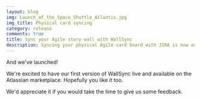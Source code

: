 ```yaml
---
layout: blog
img: Launch_of_the_Space_Shuttle_Atlantis.jpg
img_title: Physical card syncing
category: release
comments: true
title: Sync your Agile story wall with WallSync
description: Syncing your physical Agile card board with JIRA is now available with WallSync
---
```


And we've launched!

We're excited to have our first version of WallSync live and available on the Atlassian marketplace.   Hopefully you like it too.

We'd appreciate it if you would take the time to give us some feedback.